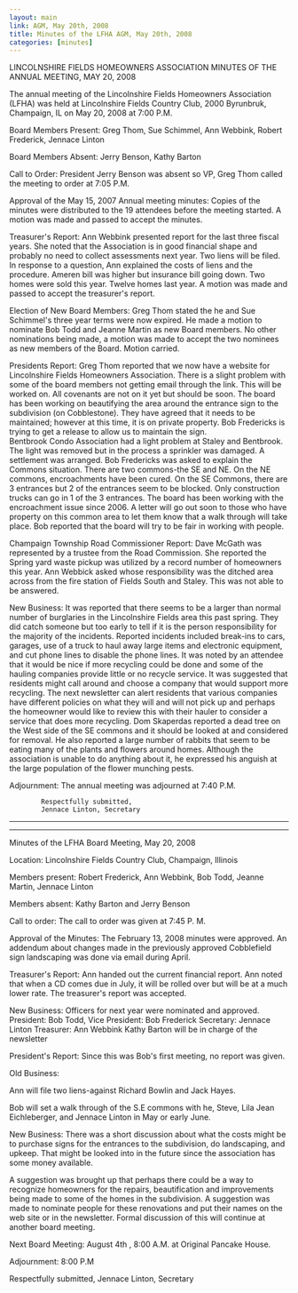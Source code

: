 ```yaml
---
layout: main
link: AGM, May 20th, 2008
title: Minutes of the LFHA AGM, May 20th, 2008
categories: [minutes]
---
```

LINCOLNSHIRE FIELDS HOMEOWNERS ASSOCIATION
MINUTES OF THE ANNUAL MEETING, MAY 20, 2008

The annual meeting of the Lincolnshire Fields Homeowners Association
(LFHA) was 
held at Lincolnshire Fields Country Club, 2000 Byrunbruk, Champaign,
IL on May 20, 
2008 at 7:00 P.M.

Board Members Present:
  Greg Thom, Sue Schimmel, Ann Webbink, Robert Frederick, Jennace
Linton

Board Members Absent:
  Jerry Benson, Kathy Barton

Call to Order:
  President Jerry Benson was absent so VP, Greg Thom called the
meeting to order 
at 7:05 P.M.  

Approval of the May 15, 2007 Annual meeting minutes:
  Copies of the minutes were distributed to the 19 attendees before
the meeting 
started.  A motion was made and passed to accept the minutes.

Treasurer's Report:
  Ann Webbink presented report for the last  three fiscal years.
She noted that the 
Association is in good financial shape and probably no need to
collect assessments next 
year.   Two liens will be filed. In response to a question, Ann
explained the costs of liens 
and the procedure. Ameren  bill was higher but insurance bill going
down. Two homes 
were sold this year. Twelve homes last year. A motion was made and
passed to accept the 
treasurer's report. 

Election of New Board Members:
  Greg Thom stated the he and Sue Schimmel's three year terms were
now expired. 
He made a motion to nominate Bob Todd and Jeanne Martin as new Board
members.  No 
other nominations being made, a motion was made to accept the two
nominees as new 
members of the Board.  Motion carried.

Presidents Report:
  Greg Thom reported that we now have a website for Lincolnshire
Fields 
Homeowners Association. There is a slight problem with some of the
board members not 
getting email through the link. This will be worked on. All
covenants are not on it yet but 
should be soon. 
  The board has been working on beautifying the area around the
entrance sign to 
the subdivision (on Cobblestone). They have agreed that it needs to
be maintained; 
however at this time, it is on private property. Bob Fredericks is
trying to get a release to 
allow us to maintain the sign.  
Bentbrook Condo Association had a light problem at Staley and
Bentbrook.  The 
light was removed but in the process a sprinkler was damaged. A
settlement was 
arranged. 
  Bob Fredericks was asked to explain the Commons situation. There
are two 
commons-the SE and NE. On the NE commons, encroachments have been
cured. On the 
SE Commons, there are 3 entrances but 2 of the entrances seem to be
blocked. Only 
construction trucks can go in 1 of the 3 entrances. The board has
been working with the 
encroachment issue since 2006. A letter will go out soon to those
who have property on 
this common area to let them know that a walk through will take
place. Bob reported that 
the board will try to be fair in working with people.   

Champaign Township Road Commissioner Report:
  Dave McGath was represented by a trustee from the Road Commission.
She 
reported the Spring yard waste pickup was utilized by a record
number of homeowners 
this year. Ann Webbick asked whose responsibility was the ditched
area across from the 
fire station of Fields South and Staley. This was not able to be
answered. 

New Business:
  It was reported that there seems to be a larger than normal number
of burglaries in 
the Lincolnshire Fields area this past spring. They did catch
someone but too early to tell 
if it is the person responsibility for the majority of the
incidents. Reported incidents 
included break-ins to cars, garages, use of a truck to haul away
large items and electronic 
equipment, and cut phone lines to disable the phone lines. 
  It was noted by an attendee that it would be nice if more
recycling could be done 
and some of the hauling companies provide little or no recycle
service. It was suggested 
that residents might call around and choose a company that would
support more 
recycling. The next newsletter can alert residents that various
companies have different 
policies on what they will and will not pick up and perhaps the
homeowner would like to 
review this with their hauler to consider a service that does more
recycling. 
  Dom Skaperdas reported a dead tree on the West side of the SE
commons and it 
should be looked at and considered for removal.  He also reported a
large number of 
rabbits that seem to be eating many of the plants and flowers around
homes. Although the 
association is unable to do anything about it, he expressed his
anguish at the large 
population of the flower munching pests. 

Adjournment:  The annual meeting was adjourned at 7:40 P.M. 


            Respectfully submitted,
            Jennace Linton, Secretary

__________________________________________________________________________________
__________________________________________________________________________________


Minutes of the LFHA Board Meeting, May 20, 2008

Location: Lincolnshire Fields Country Club,  Champaign, Illinois

Members present:  Robert Frederick, Ann Webbink, Bob Todd, Jeanne
Martin, Jennace Linton

Members absent: Kathy Barton and Jerry Benson

Call to order: The call to order was given at 7:45 P. M. 

Approval of the Minutes: The February 13, 2008 minutes were
approved. An addendum about changes 
made in the previously approved Cobblefield sign landscaping was
done via email during April. 

Treasurer's Report: 
  Ann handed out the current financial report.  Ann noted that when
a CD comes due in July, it will be 
rolled over but will be at a much lower rate. The treasurer's report
was accepted. 

New Business: 
  Officers for next year were nominated and approved. 
    President: Bob Todd, 
    Vice President: Bob Frederick
    Secretary: Jennace Linton
    Treasurer: Ann Webbink
    Kathy Barton will be in charge of the newsletter

President's Report: 
  Since this was Bob's first meeting, no report was given. 

Old Business: 

  Ann will file two liens-against Richard Bowlin and Jack Hayes. 

Bob will set a walk through of the S.E commons with he, Steve, Lila
Jean Eichleberger, and Jennace 
Linton in May or early June. 

New Business: 
  There was a short discussion about what the costs might be to
purchase signs for the entrances to the 
subdivision, do landscaping, and upkeep. That might be looked into
in the future since the association 
has some money available. 

  A suggestion was brought up that perhaps there could be a way to
recognize homeowners for the repairs, 
beautification and improvements being made to some of the homes in
the subdivision. A suggestion was 
made to nominate people for these renovations and put their names on
the web site or in the newsletter. 
Formal discussion of this will continue at another board meeting. 

  Next Board Meeting: August 4th , 8:00 A.M. at Original Pancake
House.

Adjournment: 8:00 P.M

Respectfully submitted,
Jennace Linton, Secretary
